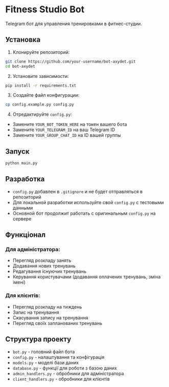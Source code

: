 # Fitness Studio Bot

Telegram бот для управления тренировками в фитнес-студии.

## Установка

1. Клонируйте репозиторий:
```bash
git clone https://github.com/your-username/bot-axydet.git
cd bot-axydet
```

2. Установите зависимости:
```bash
pip install -r requirements.txt
```

3. Создайте файл конфигурации:
```bash
cp config.example.py config.py
```

4. Отредактируйте `config.py`:
- Замените `YOUR_BOT_TOKEN_HERE` на токен вашего бота
- Замените `YOUR_TELEGRAM_ID` на ваш Telegram ID
- Замените `YOUR_GROUP_CHAT_ID` на ID вашей группы

## Запуск

```bash
python main.py
```

## Разработка

- `config.py` добавлен в `.gitignore` и не будет отправляться в репозиторий
- Для локальной разработки используйте свой `config.py` с тестовыми данными
- Основной бот продолжит работать с оригинальным `config.py` на сервере

## Функціонал

### Для адміністратора:
- Перегляд розкладу занять
- Додавання нових тренувань
- Редагування існуючих тренувань
- Керування користувачами (додавання оплачених тренувань, зміна імені)

### Для клієнтів:
- Перегляд розкладу на тиждень
- Запис на тренування
- Скасування запису на тренування
- Перегляд своїх запланованих тренувань

## Структура проекту

- `bot.py` - головний файл бота
- `config.py` - налаштування та конфігурація
- `models.py` - моделі бази даних
- `database.py` - функції для роботи з базою даних
- `admin_handlers.py` - обробники для адміністратора
- `client_handlers.py` - обробники для клієнтів 
